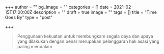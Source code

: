 +++
author = ""
bg_image = ""
categories = []
date = 2021-02-15T17:00:00Z
description = ""
draft = true
image = ""
tags = []
title = "Time Goes By"
type = "post"

+++
> Penggunaan kekuatan untuk membungkam segala daya dan upaya yang dilakukan dengan benar merupakan pelanggaran hak asasi yang paling mendalam